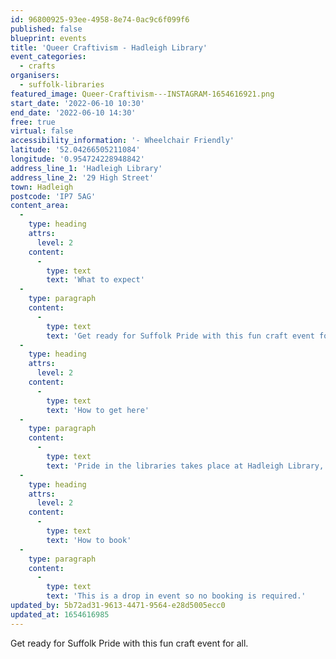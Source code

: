 ```yaml
---
id: 96800925-93ee-4958-8e74-0ac9c6f099f6
published: false
blueprint: events
title: 'Queer Craftivism - Hadleigh Library'
event_categories:
  - crafts
organisers:
  - suffolk-libraries
featured_image: Queer-Craftivism---INSTAGRAM-1654616921.png
start_date: '2022-06-10 10:30'
end_date: '2022-06-10 14:30'
free: true
virtual: false
accessibility_information: '- Wheelchair Friendly'
latitude: '52.04266505211084'
longitude: '0.954724228948842'
address_line_1: 'Hadleigh Library'
address_line_2: '29 High Street'
town: Hadleigh
postcode: 'IP7 5AG'
content_area:
  -
    type: heading
    attrs:
      level: 2
    content:
      -
        type: text
        text: 'What to expect'
  -
    type: paragraph
    content:
      -
        type: text
        text: 'Get ready for Suffolk Pride with this fun craft event for all. Get involved with making banners, posters and flags to show off at the Suffolk Pride Parade. Drop in any time between 10:30 and 14:30. All materials will be provided.'
  -
    type: heading
    attrs:
      level: 2
    content:
      -
        type: text
        text: 'How to get here'
  -
    type: paragraph
    content:
      -
        type: text
        text: 'Pride in the libraries takes place at Hadleigh Library, IP7 5AG.'
  -
    type: heading
    attrs:
      level: 2
    content:
      -
        type: text
        text: 'How to book'
  -
    type: paragraph
    content:
      -
        type: text
        text: 'This is a drop in event so no booking is required.'
updated_by: 5b72ad31-9613-4471-9564-e28d5005ecc0
updated_at: 1654616985
---
```

Get ready for Suffolk Pride with this fun craft event for all.